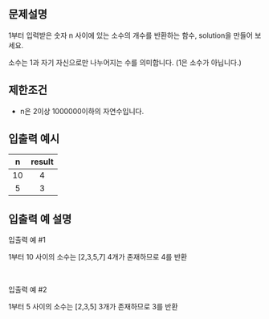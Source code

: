 ## 문제설명

1부터 입력받은 숫자 n 사이에 있는 소수의 개수를 반환하는 함수, solution을 만들어 보세요.

소수는 1과 자기 자신으로만 나누어지는 수를 의미합니다.
(1은 소수가 아닙니다.)

## 제한조건

- n은 2이상 1000000이하의 자연수입니다.

## 입출력 예시

|  n  | result |
| :-: | :----: |
| 10  |   4    |
|  5  |   3    |

## 입출력 예 설명

입출력 예 #1

1부터 10 사이의 소수는 [2,3,5,7] 4개가 존재하므로 4를 반환

<br>

입출력 예 #2

1부터 5 사이의 소수는 [2,3,5] 3개가 존재하므로 3를 반환
